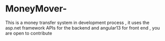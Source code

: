 # MoneyMover-
This is a money transfer system in development process , it uses the asp.net framework  APIs for  the backend and  angular13 for front end , you are open to contribute
